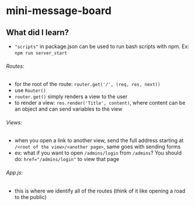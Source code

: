 # mini-message-board
## What did I learn?
- `"scripts"` in package.json can be used to run bash scripts with npm. Ex: `npm run server_start`
###### Routes: 
  - for the root of the route: `router.get('/', (req, res, next))`
  - use `Router()`
  - `router.get()` simply renders a view to the user
  - to render a view: `res.render('Title', content)`, where content can be an object and can send variables to the view
###### Views:
  - when you open a link to another view, send the full address starting at `/<root of the view>/<another page>`, same goes with sending forms
  - ex: what if you want to open `/admins/login` from `/admins`? You should do: `href="/admins/login"` to view that page
###### App.js:
  - this is where we identify all of the routes (think of it like opening a road to the public)
  
